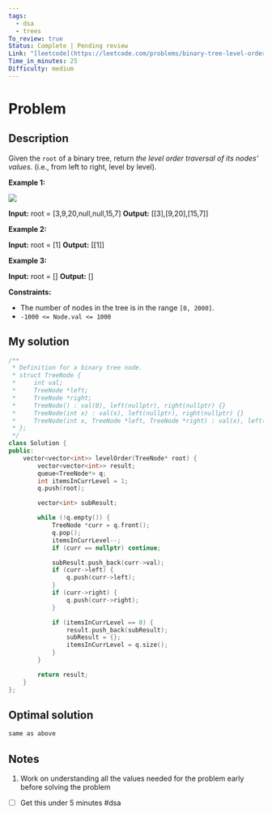 ```yaml
---
tags:
  - dsa
  - trees
To_review: true
Status: Complete | Pending review
Link: "[leetcode](https://leetcode.com/problems/binary-tree-level-order-traversal/description/)"
Time_in_minutes: 25
Difficulty: medium
---
```

# Problem
## Description
Given the `root` of a binary tree, return _the level order traversal of its nodes' values_. (i.e., from left to right, level by level).

**Example 1:**

![](https://assets.leetcode.com/uploads/2021/02/19/tree1.jpg)

**Input:** root = [3,9,20,null,null,15,7]
**Output:** [[3],[9,20],[15,7]]

**Example 2:**

**Input:** root = [1]
**Output:** [[1]]

**Example 3:**

**Input:** root = []
**Output:** []

**Constraints:**

- The number of nodes in the tree is in the range `[0, 2000]`.
- `-1000 <= Node.val <= 1000`
## My solution
```cpp
/**
 * Definition for a binary tree node.
 * struct TreeNode {
 *     int val;
 *     TreeNode *left;
 *     TreeNode *right;
 *     TreeNode() : val(0), left(nullptr), right(nullptr) {}
 *     TreeNode(int x) : val(x), left(nullptr), right(nullptr) {}
 *     TreeNode(int x, TreeNode *left, TreeNode *right) : val(x), left(left), right(right) {}
 * };
 */
class Solution {
public:
    vector<vector<int>> levelOrder(TreeNode* root) {
        vector<vector<int>> result;
        queue<TreeNode*> q;
        int itemsInCurrLevel = 1;
        q.push(root);

        vector<int> subResult;

        while (!q.empty()) {
            TreeNode *curr = q.front();
            q.pop();
            itemsInCurrLevel--;
            if (curr == nullptr) continue;

            subResult.push_back(curr->val);
            if (curr->left) {
                q.push(curr->left);
            }
            if (curr->right) {
                q.push(curr->right);
            }

            if (itemsInCurrLevel == 0) {
                result.push_back(subResult);
                subResult = {};
                itemsInCurrLevel = q.size();
            }
        }

        return result;
    }
};
```
## Optimal solution
```cpp
same as above
```
## Notes
1. Work on understanding all the values needed for the problem early before solving the problem
- [ ] Get this under 5 minutes
#dsa
